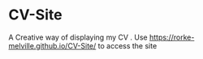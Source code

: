 # CV-Site
A Creative way of displaying my CV . Use  https://rorke-melville.github.io/CV-Site/ to access the site
